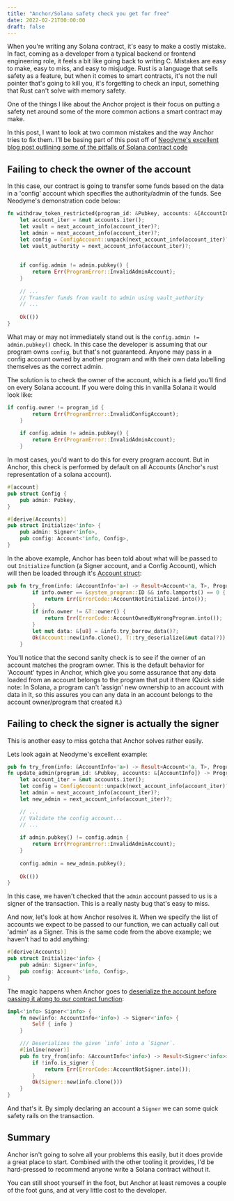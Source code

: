 ```yaml
---
title: "Anchor/Solana safety check you get for free"
date: 2022-02-21T00:00:00
draft: false
---
```


When you're writing any Solana contract, it's easy to make a costly mistake. In fact, coming as a developer from a typical backend or frontend engineering role, it feels a bit like going back to writing C. Mistakes are easy to make, easy to miss, and easy to misjudge. Rust is a language that sells safety as a feature, but when it comes to smart contracts, it's not the null pointer that's going to kill you, it's forgetting to check an input, something that Rust can't solve with memory safety.

One of the things I like about the Anchor project is their focus on putting a safety net around some of the more common actions a smart contract may make.

In this post, I want to look at two common mistakes and the way Anchor tries to fix them. I'll be basing part of this post off of [Neodyme's excellent blog post outlining some of the pitfalls of Solana contract code](https://blog.neodyme.io/posts/solana_common_pitfalls)

## Failing to check the owner of the account

In this case, our contract is going to transfer some funds based on the data in a 'config' account which specifies the authority/admin of the funds. See Neodyme's demonstration code below:

```rust
fn withdraw_token_restricted(program_id: &Pubkey, accounts: &[AccountInfo], amount: u64) -> ProgramResult {
    let account_iter = &mut accounts.iter();
    let vault = next_account_info(account_iter)?;
    let admin = next_account_info(account_iter)?;
    let config = ConfigAccount::unpack(next_account_info(account_iter)?)?;
    let vault_authority = next_account_info(account_iter)?;
    
    
    if config.admin != admin.pubkey() {
        return Err(ProgramError::InvalidAdminAccount);
    }
    
    // ...
    // Transfer funds from vault to admin using vault_authority
    // ...
    
    Ok(())
}
```

What may or may not immediately stand out is the `config.admin != admin.pubkey()` check. In this case the developer is assuming that our program owns `config`, but that's not guaranteed. Anyone may pass in a config account owned by another program and with their own data labelling themselves as the correct admin.

The solution is to check the owner of the account, which is a field you'll find on every Solana account. If you were doing this in vanilla Solana it would look like:

```rust
if config.owner != program_id {
        return Err(ProgramError::InvalidConfigAccount);
    }
    
    if config.admin != admin.pubkey() {
        return Err(ProgramError::InvalidAdminAccount);
    }
```

In most cases, you'd want to do this for every program account. But in Anchor, this check is performed by default on all Accounts (Anchor's rust representation of a solana account).

```rust
#[account]
pub struct Config {
    pub admin: Pubkey,
}

#[derive(Accounts)]
pub struct Initialize<'info> {
    pub admin: Signer<'info>,
    pub config: Account<'info, Config>,
}
```

In the above example, Anchor has been told about what will be passed to out `Initialize` function (a Signer account, and a Config Account), which will then be loaded through it's [Account struct](https://github.com/project-serum/anchor/blob/master/lang/src/accounts/account.rs#L249):

```rust
pub fn try_from(info: &AccountInfo<'a>) -> Result<Account<'a, T>, ProgramError> {
        if info.owner == &system_program::ID && info.lamports() == 0 {
            return Err(ErrorCode::AccountNotInitialized.into());
        }
        if info.owner != &T::owner() {
            return Err(ErrorCode::AccountOwnedByWrongProgram.into());
        }
        let mut data: &[u8] = &info.try_borrow_data()?;
        Ok(Account::new(info.clone(), T::try_deserialize(&mut data)?))
    }
```

You'll notice that the second sanity check is to see if the owner of an account matches the program owner. This is the default behavior for 'Account' types in Anchor, which give you some assurance that any data loaded from an account belongs to the program that put it there (Quick side note: In Solana, a program can't 'assign' new ownership to an account with data in it, so this assures you can any data in an account belongs to the account owner/program that created it.)


## Failing to check the signer is actually the signer

This is another easy to miss gotcha that Anchor solves rather easily.

Lets look again at Neodyme's excellent example:

```rust
pub fn try_from(info: &AccountInfo<'a>) -> Result<Account<'a, T>, ProgramError> {
fn update_admin(program_id: &Pubkey, accounts: &[AccountInfo]) -> ProgramResult {
    let account_iter = &mut accounts.iter();
    let config = ConfigAccount::unpack(next_account_info(account_iter)?)?;
    let admin = next_account_info(account_iter)?;
    let new_admin = next_account_info(account_iter)?;

    // ...
    // Validate the config account...
    // ...
    
    if admin.pubkey() != config.admin {
        return Err(ProgramError::InvalidAdminAccount);
    }
    
    config.admin = new_admin.pubkey();
    
    Ok(())
}
```

In this case, we haven't checked that the `admin` account passed to us is a signer of the transaction. This is a really nasty bug that's easy to miss.

And now, let's look at how Anchor resolves it. When we specify the list of accounts we expect to be passed to our function, we can actually call out 'admin' as a Signer. This is the same code from the above example; we haven't had to add anything:


```rust
#[derive(Accounts)]
pub struct Initialize<'info> {
    pub admin: Signer<'info>,
    pub config: Account<'info, Config>,
}
```

The magic happens when Anchor goes to [deserialize the account before passing it along to our contract function](https://github.com/project-serum/anchor/blob/master/lang/src/accounts/signer.rs#L51):

```rust
impl<'info> Signer<'info> {
    fn new(info: AccountInfo<'info>) -> Signer<'info> {
        Self { info }
    }

    /// Deserializes the given `info` into a `Signer`.
    #[inline(never)]
    pub fn try_from(info: &AccountInfo<'info>) -> Result<Signer<'info>> {
        if !info.is_signer {
            return Err(ErrorCode::AccountNotSigner.into());
        }
        Ok(Signer::new(info.clone()))
    }
}
```

And that's it. By simply declaring an account a `Signer` we can some quick safety rails on the transaction.

## Summary

Anchor isn't going to solve all your problems this easily, but it does provide a great place to start. Combined with the other tooling it provides, I'd be hard-pressed to recommend anyone write a Solana contract without it.

You can still shoot yourself in the foot, but Anchor at least removes a couple of the foot guns, and at very little cost to the developer.
